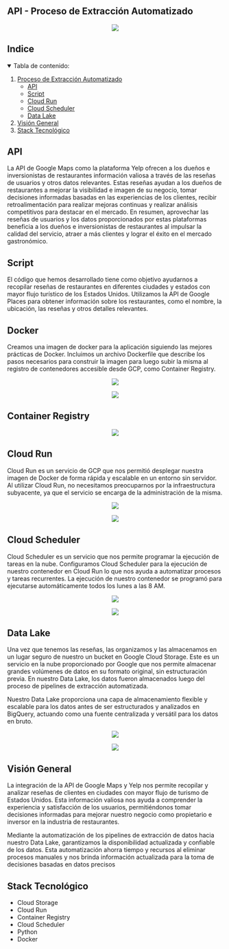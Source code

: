 
## API - Proceso de Extracción Automatizado

<p align="center">
  <img src="https://github.com/Adapa22/PF-YelpGoogleMaps/blob/main/src/apir.PNG">
</p>

<!-- TABLA DE CONTENIDO -->
## Indice
<details open="open">
  <summary>Tabla de contenido: </summary>
  <ol>
    <li>
      <a href="#Proceso-de-Extracción-Automatizado">Proceso de Extracción Automatizado</a>
      <ul>
        <li><a href="#API">API</a></li>
        <li><a href="#Script">Script</a></li>
        <li><a href="#Cloud-Run">Cloud Run</a></li>
        <li><a href="#Cloud-Scheduler">Cloud Scheduler</a></li>
        <li><a href="#Data-Lake">Data Lake</a></li>
      </ul> 
    </li>
    <li>
      <a href="#Visión-General">Visión General</a>
    </li>
    <li>
      <a href="#Stack-Tecnológico">Stack Tecnológico</a>
    </li>
  </ol>
</details>

## API 
La API de Google Maps como la plataforma Yelp ofrecen a los dueños e inversionistas de restaurantes información valiosa a través de las reseñas de usuarios y otros datos relevantes. Estas reseñas ayudan a los dueños de restaurantes a mejorar la visibilidad e imagen de su negocio, tomar decisiones informadas basadas en las experiencias de los clientes, recibir retroalimentación para realizar mejoras continuas y realizar análisis competitivos para destacar en el mercado. En resumen, aprovechar las reseñas de usuarios y los datos proporcionados por estas plataformas beneficia a los dueños e inversionistas de restaurantes al impulsar la calidad del servicio, atraer a más clientes y lograr el éxito en el mercado gastronómico.

## Script
El código que hemos desarrollado tiene como objetivo ayudarnos a recopilar reseñas de restaurantes en diferentes ciudades y estados con mayor flujo turístico de los Estados Unidos. Utilizamos la API de Google Places para obtener información sobre los restaurantes, como el nombre, la ubicación, las reseñas y otros detalles relevantes.

## Docker
Creamos una imagen de docker para la aplicación siguiendo las mejores prácticas de Docker. Incluimos un archivo Dockerfile que describe los pasos necesarios para construir la imagen para luego subir la misma al registro de contenedores accesible desde GCP, como Container Registry.

<p align="center">
  <img src="https://github.com/Adapa22/PF-YelpGoogleMaps/blob/main/src/docker.gif">
</p>

<p align="center">
  <img src="https://github.com/Adapa22/PF-YelpGoogleMaps/blob/main/src/docker2.gif">
</p>

## Container Registry
<p align="center">
  <img src="https://github.com/Adapa22/PF-YelpGoogleMaps/blob/main/src/cregistry.PNG">
</p>

## Cloud Run
Cloud Run es un servicio de GCP que nos permitió desplegar nuestra imagen de Docker de forma rápida y escalable en un entorno sin servidor. Al utilizar Cloud Run, no necesitamos preocuparnos por la infraestructura subyacente, ya que el servicio se encarga de la administración de la misma. 

<p align="center">
  <img src="https://github.com/Adapa22/PF-YelpGoogleMaps/blob/main/src/crun.PNG">
</p>

<p align="center">
  <img src="https://github.com/Adapa22/PF-YelpGoogleMaps/blob/main/src/crun.gif">
</p>

## Cloud Scheduler
Cloud Scheduler es un servicio que nos permite programar la ejecución de tareas en la nube. Configuramos Cloud Scheduler para la ejecución de nuestro contenedor en Cloud Run  lo que nos ayuda a automatizar procesos y tareas recurrentes. La ejecución de nuestro contenedor se programó para ejecutarse automáticamente todos los lunes a las 8 AM.

<p align="center">
  <img src="https://github.com/Adapa22/PF-YelpGoogleMaps/blob/main/src/cschh.PNG">
</p>

<p align="center">
  <img src="https://github.com/Adapa22/PF-YelpGoogleMaps/blob/main/src/csch1.gif">
</p>

## Data Lake
Una vez que tenemos las reseñas, las organizamos y las almacenamos en un lugar seguro de nuestro un bucket en Google Cloud Storage. Este es un servicio en la nube proporcionado por Google que nos permite almacenar grandes volúmenes de datos en su formato original, sin estructuración previa. En nuestro Data Lake, los datos fueron almacenados luego del proceso de pipelines de extracción automatizada.

Nuestro Data Lake proporciona una capa de almacenamiento flexible y escalable para los datos antes de ser estructurados y analizados en BigQuery, actuando como una fuente centralizada y versátil para los datos en bruto.

<p align="center">
  <img src="https://github.com/Adapa22/PF-YelpGoogleMaps/blob/main/src/cstorage.PNG">
</p>

<p align="center">
  <img src="https://github.com/Adapa22/PF-YelpGoogleMaps/blob/main/src/cs11.gif">
</p>

## Visión General
La integración de la API de Google Maps y Yelp nos permite recopilar y analizar reseñas de clientes en ciudades con mayor flujo de turismo de Estados Unidos. Esta información valiosa nos ayuda a comprender la experiencia y satisfacción de los usuarios, permitiéndonos tomar decisiones informadas para mejorar nuestro negocio como propietario e inversor en la industria de restaurantes. 

Mediante la automatización de los pipelines de extracción de datos hacia nuestro Data Lake, garantizamos la disponibilidad actualizada y confiable de los datos. Esta automatización ahorra tiempo y recursos al eliminar procesos manuales y nos brinda información actualizada para la toma de decisiones basadas en datos precisos

## Stack Tecnológico
+ Cloud Storage
+ Cloud Run
+ Container Registry
+ Cloud Scheduler
+ Python
+ Docker



